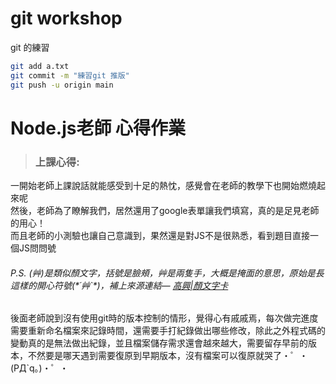 # git workshop

git 的練習
```bash
git add a.txt
git commit -m "練習git 推版"
git push -u origin main

```
# Node.js老師 心得作業
>### 上課心得:   

一開始老師上課說話就能感受到十足的熱忱，感覺會在老師的教學下也開始燃燒起來呢   
然後，老師為了瞭解我們，居然還用了google表單讓我們填寫，真的是足見老師的用心！   
而且老師的小測驗也讓自己意識到，果然還是對JS不是很熟悉，看到題目直接一個JS問問號
###### P.S. (艸)是類似顏文字，括號是臉頰，艸是兩隻手，大概是掩面的意思，原始是長這樣的開心符號(\*´艸`\*)，補上來源連結— [高興|顏文字卡](https://facemood.grtimed.com/classification/%E9%AB%98%E8%88%88)   

後面老師說到沒有使用git時的版本控制的情形，覺得心有戚戚焉，每次做完進度需要重新命名檔案來記錄時間，還需要手打紀錄做出哪些修改，除此之外程式碼的變動真的是無法做出紀錄，並且檔案儲存需求還會越來越大，需要留存早前的版本，不然要是哪天遇到需要復原到早期版本，沒有檔案可以復原就哭了・゜・(PД`q｡)・゜・



